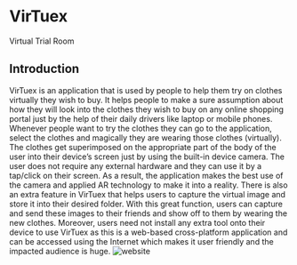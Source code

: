 # VirTuex
Virtual Trial Room
## Introduction
VirTuex is an application that is used by people to help them try on clothes virtually they wish to buy.  It helps people to make a sure assumption about how they will look into the clothes they wish to buy on any online shopping portal just by the help of their daily drivers like laptop or mobile phones. Whenever people want to try the clothes they can go to the application, select the clothes and magically they are wearing those clothes (virtually). The clothes get superimposed on the appropriate part of the body of the user into their device’s screen just by using the built-in device camera. The user does not require any external hardware and they can use it by a tap/click on their screen. As a result, the application makes the best use of the camera and applied AR technology to make it into a reality. There is also an extra feature in VirTuex that helps users to capture the virtual image and store it into their desired folder. With this great function, users can capture and send these images to their friends and show off to them by wearing the new clothes. Moreover, users need not install any extra tool onto their device to use VirTuex as this is a web-based cross-platform application and can be accessed using the Internet which makes it user friendly and the impacted audience is huge.
![website](https://user-images.githubusercontent.com/42516515/69616814-370fb280-105d-11ea-9d44-798d5cb8346f.PNG)

